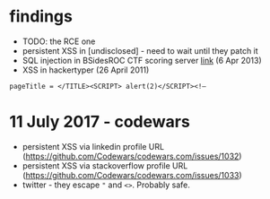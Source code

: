 # findings
* TODO: the RCE one
* persistent XSS in [undisclosed] - need to wait until they patch it
* SQL injection in BSidesROC CTF scoring server [link](https://twitter.com/BSidesROC/status/320574435180552195) (6 Apr 2013) 
* XSS in hackertyper (26 April 2011)
```
pageTitle = </TITLE><SCRIPT> alert(2)</SCRIPT><!–
```


# 11 July 2017 - codewars
* persistent XSS via linkedin profile URL (https://github.com/Codewars/codewars.com/issues/1032)
* persistent XSS via stackoverflow profile URL (https://github.com/Codewars/codewars.com/issues/1033)
* twitter - they escape `"` and `<>`. Probably safe.
